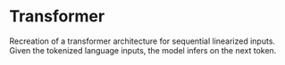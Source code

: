 # Transformer
Recreation of a transformer architecture for sequential linearized inputs. Given the tokenized language inputs, the model infers on the next token.
